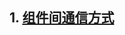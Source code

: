 ## 1. [组件间通信方式](https://github.com/yunlovebo/anti35/blob/master/vue/components-communication/index.md)
##### &emsp;&emsp;
